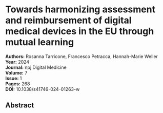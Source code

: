 # Towards harmonizing assessment and reimbursement of digital medical devices in the EU through mutual learning

**Authors:** Rosanna Tarricone, Francesco Petracca, Hannah-Marie Weller  
**Year:** 2024  
**Journal:** npj Digital Medicine  
**Volume:** 7  
**Issue:** 1  
**Pages:** 268  
**DOI:** 10.1038/s41746-024-01263-w  

## Abstract


